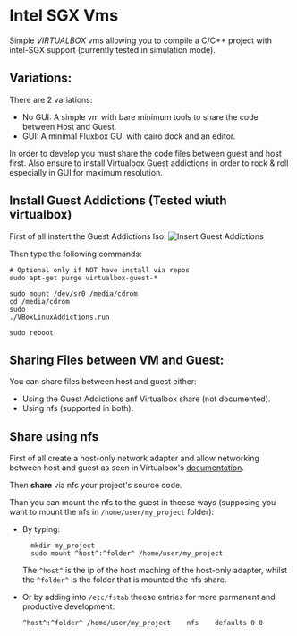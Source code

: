 # Intel SGX Vms
Simple *VIRTUALBOX* vms allowing you to compile a C/C++ project with intel-SGX support (currently tested in simulation mode).


## Variations:

There are 2 variations:

* No GUI: A simple vm with bare minimum tools to share the code between Host and Guest.
* GUI: A minimal Fluxbox GUI with cairo dock and an editor.

In order to develop you must share the code files between guest and host first. Also ensure to install Virtualbox Guest addictions in order to rock & roll especially in GUI for maximum resolution.


## Install Guest Addictions (Tested wiuth virtualbox)

First of all instert the Guest Addictions Iso:
![Insert Guest Addictions](/docs/guest_addictions_insert.png)

Then type the following commands:

```
# Optional only if NOT have install via repos
sudo apt-get purge virtualbox-guest-*

sudo mount /dev/sr0 /media/cdrom
cd /media/cdrom
sudo
./VBoxLinuxAddictions.run

sudo reboot
```

## Sharing Files between VM and Guest:

You can share files between host and guest either:

* Using the Guest Addictions anf Virtualbox share (not documented).
* Using nfs (supported in both).


## Share using nfs

First of all create a host-only network adapter and allow networking between host and guest as seen in Virtualbox's [documentation](https://www.virtualbox.org/manual/ch06.html#network_hostonly).

Then **share** via nfs your project's source code.

Than you can mount the nfs to the guest in theese ways (supposing you want to mount the nfs in `/home/user/my_project` folder):

* By typing:
  ```
    mkdir my_project
    sudo mount ^host^:^folder^ /home/user/my_project
  ```
  The `^host^` is the ip of the host maching of the host-only adapter, whilst the `^folder^` is the folder that is mounted the nfs share.

* Or by adding into `/etc/fstab` theese entries for more permanent and productive development:
  ```
  ^host^:^folder^ /home/user/my_project    nfs    defaults 0 0
  ```
